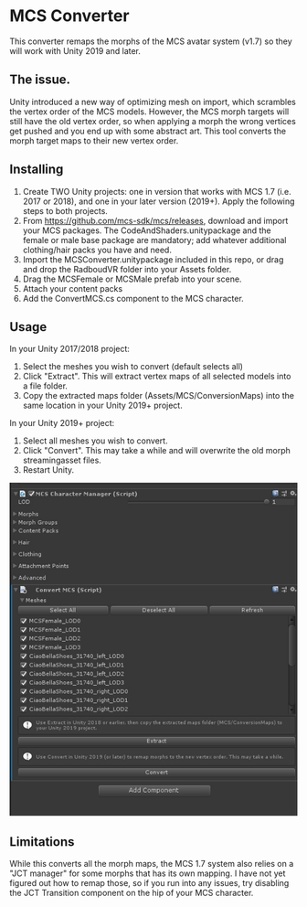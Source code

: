 # MCS Converter
This converter remaps the morphs of the MCS avatar system (v1.7) so they will work with Unity 2019 and later. 

## The issue.
Unity introduced a new way of optimizing mesh on import, which scrambles the vertex order of the MCS models. However, the MCS morph targets will still have the old vertex order, so when applying a morph the wrong vertices get pushed and you end up with some abstract art.
This tool converts the morph target maps to their new vertex order.

## Installing
1. Create TWO Unity projects: one in version that works with MCS 1.7 (i.e. 2017 or 2018), and one in your later version (2019+). Apply the following steps to both projects.
2. From <https://github.com/mcs-sdk/mcs/releases>, download and import your MCS packages. The CodeAndShaders.unitypackage and the female or male base package are mandatory; add whatever additional clothing/hair packs you have and need.
3. Import the MCSConverter.unitypackage included in this repo, or drag and drop the RadboudVR folder into your Assets folder.
4. Drag the MCSFemale or MCSMale prefab into your scene. 
5. Attach your content packs
6. Add the ConvertMCS.cs component to the MCS character.

## Usage
In your Unity 2017/2018 project:
1. Select the meshes you wish to convert (default selects all)
2. Click "Extract". This will extract vertex maps of all selected models into a file folder.
3. Copy the extracted maps folder (Assets/MCS/ConversionMaps) into the same location in your Unity 2019+ project.

In your Unity 2019+ project:
1. Select all meshes you wish to convert.
2. Click "Convert". This may take a while and will overwrite the old morph streamingasset files.
3. Restart Unity.

![Convert MCS component](convertmcs.jpg)


## Limitations
While this converts all the morph maps, the MCS 1.7 system also relies on a "JCT manager" for some morphs that has its own mapping. I have not yet figured out how to remap those, so if you run into any  issues, try disabling the JCT Transition component on the hip of your MCS character.
